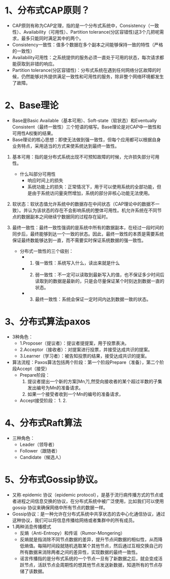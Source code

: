 # 1、分布式CAP原则？
 - CAP原则有称为CAP定理，指的是一个分布式系统中，Consistency（一致性）、Availability（可用性）、Partition tolerance(分区容错性)这3个几把呢需求，最多只能同时满足其中的两个。
 - Consistency一致性：值多个数据在多个副本之间能够保持一致的特性（严格的一致性）
 - Availability可用性：之系统提供的服务必须一直处于可用的状态，每次请求都能获取到非错的响应。
 - Partition tolerance(分区容错性)：分布式系统在遇到任何网络分区故障的时候，仍然能够对外提供满足一致性和可用性的服务，除非整个网络环境都发生了故障。

# 2、Base理论
 - Base是Basic Available（基本可用）、Soft-state（软状态）和Eventually Consistent（最终一致性）三个短语的缩写。Base理论是对CAP中一致性和可用性A权衡的结果。
 - Base理论的核心思想：即使无法做到强一致性，但每个应用都可以根据自身业务特点，采用适当的方式来使系统达到最终一致性。
1. 基本可用：指的是分布式系统出现不可预知故障的时候，允许损失部分可用性。
    - 什么叫部分可用性
        - 响应时间上的损失
        - 系统功能上的损失：正常情况下，用于可以使用系统的全部功能，但是由于系统访问量突然增加，系统的部分非核心功能无法使用。
       
2. 软状态：软状态值允许系统中的数据存在中间状态（CAP理论中的数据不一致）。并认为该状态的存在不会影响系统的整体可用性。机允许系统在不同节点的数据副本之间继续宁数据同的过程存在延时。
3. 最终一致性：最终一致性强调的是系统中所有的数据副本，在经过一段时间的同步后，最终能够到达一个一致的状态。因此，最终一致性的本质是需要系统保证最终数能够达到一直，而不需要实时保证系统数据的强一致性。
    - 分布式一致性的三个级别：
        - 1. 强一致性：系统写入什么，读出来就是什么
        - 2. 弱一致性：不一定可以读取到最新写入的值，也不保证多少时间后读取到的数据是最新的，只是会尽量保证某个时刻达到数据一直的状态。
        - 3. 最终一致性：系统会保证一定时间内达到数据一致的状态。
    
#  3、分布式算法paxos
 - 3种角色：    
     - 1.Proposer（提议者）：提议者提提案，用于投票表决。
     - 2.Acceptor（接收者）：对提案进行投票，并接受达成共识的提案。
     - 3.Learner（学习者）：被告知投票的结果，接受达成共识的提案。
 - 算法流程：Paxos算法包括两个阶段：第一个阶段Prepare（准备），第二个阶段Accept（接受）
    - Prepare阶段：
        1. 提议者提出一个新的方案[Mn,?],然受向接收者的某个超过半数的子集发出编号为Mn的准备请求。
        2. 如果一个接受者收到一个Mn的编号的准备请求，  
    - Accept接受阶段：
        1. 
        2. 

# 4、分布式Raft算法
 - 三种角色：
    - Leader（领导者）
    - Follower（跟随者）
    - Candidate（候选人）
    
# 5、分布式Gossip协议。
 - 又称 epidemic 协议（epidemic protocol），是基于流行病传播方式的节点或者进程之间信息交换的协议，在分布式系统中被广泛使用，比如我们可以使用 gossip 协议来确保网络中所有节点的数据一样。
 - Gossip协议：是一种允许在分布式系统中共享状态的去中心化通信协议，通过这种协议，我们可以将信息传播给网络或者集群中的所有成员。
 - 1.两种消息传播模式
    - 反熵（Anti-Entropy）和传谣（Rumor-Mongering）
    - 反熵就是指消除不同节点数据的差异，提升节点间数据的相似性，从而降低熵值。每隔时间段就随机选取某个其他节点，然后通过互相交换自己的所有数据来消除两者之间的差异性，实现数据的最终一致性。
    - 谣言传播指的是分布式系统的一个节点一旦有了新数据之后，就会变成活跃节点，活跃节点会周期性的想其他节点发送新数据，知道所有的节点存储了该数据。
   



    
   

